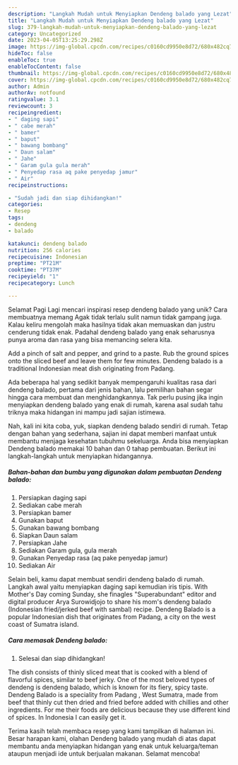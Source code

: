 ```yaml
---
description: "Langkah Mudah untuk Menyiapkan Dendeng balado yang Lezat"
title: "Langkah Mudah untuk Menyiapkan Dendeng balado yang Lezat"
slug: 379-langkah-mudah-untuk-menyiapkan-dendeng-balado-yang-lezat
category: Uncategorized
date: 2023-04-05T13:25:29.298Z
image: https://img-global.cpcdn.com/recipes/c0160cd9950e8d72/680x482cq70/dendeng-balado-foto-resep-utama.jpg
hideToc: false
enableToc: true
enableTocContent: false
thumbnail: https://img-global.cpcdn.com/recipes/c0160cd9950e8d72/680x482cq70/dendeng-balado-foto-resep-utama.jpg
cover: https://img-global.cpcdn.com/recipes/c0160cd9950e8d72/680x482cq70/dendeng-balado-foto-resep-utama.jpg
author: Admin
authorAv: notfound
ratingvalue: 3.1
reviewcount: 3
recipeingredient:
- " daging sapi"
- " cabe merah"
- " bamer"
- " baput"
- " bawang bombang"
- " Daun salam"
- " Jahe"
- " Garam gula gula merah"
- " Penyedap rasa aq pake penyedap jamur"
- " Air"
recipeinstructions:

- "Sudah jadi dan siap dihidangkan!"
categories:
- Resep
tags:
- dendeng
- balado

katakunci: dendeng balado 
nutrition: 256 calories
recipecuisine: Indonesian
preptime: "PT21M"
cooktime: "PT37M"
recipeyield: "1"
recipecategory: Lunch

---
```



Selamat Pagi Lagi mencari inspirasi resep dendeng balado yang unik? Cara membuatnya memang Agak tidak terlalu sulit namun tidak gampang juga. Kalau keliru mengolah maka hasilnya tidak akan memuaskan dan justru cenderung tidak enak. Padahal dendeng balado yang enak seharusnya punya aroma dan rasa yang bisa memancing selera kita.


Add a pinch of salt and pepper, and grind to a paste. Rub the ground spices onto the sliced beef and leave them for few minutes. Dendeng balado is a traditional Indonesian meat dish originating from Padang.

Ada beberapa hal yang sedikit banyak mempengaruhi kualitas rasa dari dendeng balado, pertama dari jenis bahan, lalu pemilihan bahan segar hingga cara membuat dan menghidangkannya. Tak perlu pusing jika ingin menyiapkan dendeng balado yang enak di rumah, karena asal sudah tahu triknya maka hidangan ini mampu jadi sajian istimewa.


Nah, kali ini kita coba, yuk, siapkan dendeng balado sendiri di rumah. Tetap dengan bahan yang sederhana, sajian ini dapat memberi manfaat untuk membantu menjaga kesehatan tubuhmu sekeluarga. Anda bisa menyiapkan Dendeng balado memakai 10 bahan dan 0 tahap pembuatan. Berikut ini langkah-langkah untuk menyiapkan hidangannya.

<!--inarticleads1-->

##### Bahan-bahan dan bumbu yang digunakan dalam pembuatan Dendeng balado:

1. Persiapkan  daging sapi
1. Sediakan  cabe merah
1. Persiapkan  bamer
1. Gunakan  baput
1. Gunakan  bawang bombang
1. Siapkan  Daun salam
1. Persiapkan  Jahe
1. Sediakan  Garam gula, gula merah
1. Gunakan  Penyedap rasa (aq pake penyedap jamur)
1. Sediakan  Air


Selain beli, kamu dapat membuat sendiri dendeng balado di rumah. Langkah awal yaitu menyiapkan daging sapi kemudian iris tipis. With Mother&#39;s Day coming Sunday, she finagles &#34;Superabundant&#34; editor and digital producer Arya Surowidjojo to share his mom&#39;s dendeng balado (Indonesian fried/jerked beef with sambal) recipe. Dendeng Balado is a popular Indonesian dish that originates from Padang, a city on the west coast of Sumatra island. 

<!--inarticleads2-->

##### Cara memasak Dendeng balado:


1. Selesai dan siap dihidangkan!

The dish consists of thinly sliced meat that is cooked with a blend of flavorful spices, similar to beef jerky. One of the most beloved types of dendeng is dendeng balado, which is known for its fiery, spicy taste. Dendeng Balado is a speciality from Padang , West Sumatra, made from beef that thinly cut then dried and fried before added with chillies and other ingredients. For me their foods are delicious because they use different kind of spices. In Indonesia I can easily get it. 

Terima kasih telah membaca resep yang kami tampilkan di halaman ini. Besar harapan kami, olahan Dendeng balado yang mudah di atas dapat membantu anda menyiapkan hidangan yang enak untuk keluarga/teman ataupun menjadi ide untuk berjualan makanan. Selamat mencoba!
